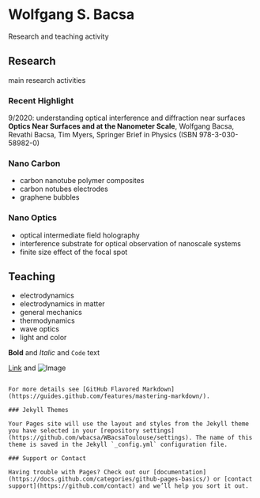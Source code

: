 # Wolfgang S. Bacsa 

Research and teaching activity 

## Research

main research activities 

### Recent Highlight

9/2020: understanding optical interference and diffraction near surfaces
**Optics Near Surfaces and at the Nanometer Scale**, Wolfgang Bacsa, Revathi Bacsa, Tim Myers, Springer Brief in Physics
(ISBN 978-3-030-58982-0)

### Nano Carbon
- carbon nanotube polymer composites
- carbon notubes electrodes
- graphene bubbles

### Nano Optics
- optical intermediate field holography
- interference substrate for optical observation of nanoscale systems
- finite size effect of the focal spot


## Teaching

- electrodynamics
- electrodynamics in matter
- general mechanics
- thermodynamics
- wave optics
- light and color

**Bold** and _Italic_ and `Code` text

[Link](url) and ![Image](src)
```

For more details see [GitHub Flavored Markdown](https://guides.github.com/features/mastering-markdown/).

### Jekyll Themes

Your Pages site will use the layout and styles from the Jekyll theme you have selected in your [repository settings](https://github.com/wbacsa/WBacsaToulouse/settings). The name of this theme is saved in the Jekyll `_config.yml` configuration file.

### Support or Contact

Having trouble with Pages? Check out our [documentation](https://docs.github.com/categories/github-pages-basics/) or [contact support](https://github.com/contact) and we’ll help you sort it out.
